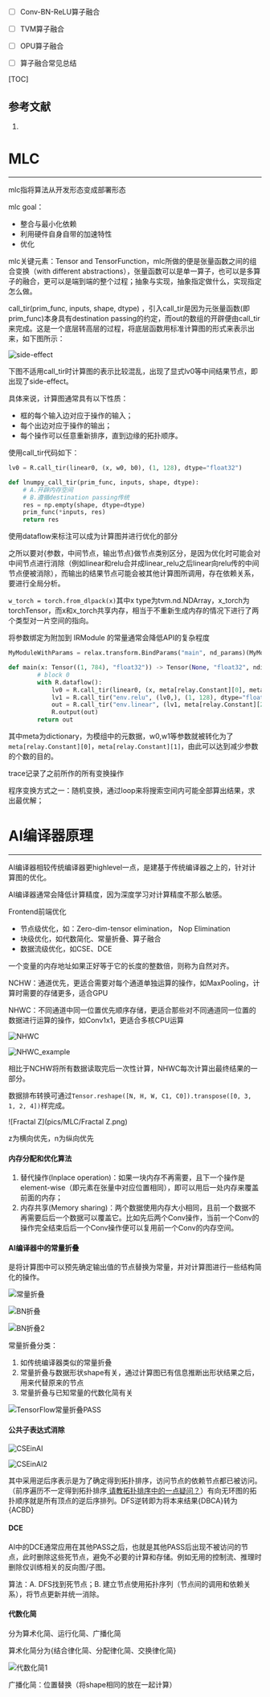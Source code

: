- [ ] Conv-BN-ReLU算子融合
- [ ] TVM算子融合
- [ ] OPU算子融合
- [ ] 算子融合常见总结



[TOC]



## 参考文献

1. 

# MLC

---

mlc指将算法从开发形态变成部署形态

mlc goal：

- 整合与最小化依赖
- 利用硬件自身自带的加速特性
- 优化



mlc关键元素：Tensor and TensorFunction，mlc所做的便是张量函数之间的组合变换（with different abstractions），张量函数可以是单一算子，也可以是多算子的融合，更可以是端到端的整个过程；抽象与实现，抽象指定做什么，实现指定怎么做。

call_tir(prim_func, inputs, shape, dtype) ，引入call_tir是因为元张量函数(即prim_func)本身具有destination passing的约定，而out的数组的开辟便由call_tir来完成。这是一个底层转高层的过程，将底层函数用标准计算图的形式来表示出来，如下图所示：

![side-effect](pics/MLC/side-effect.png)

下图不适用call_tir时计算图的表示比较混乱，出现了显式lv0等中间结果节点，即出现了side-effect。

具体来说，计算图通常具有以下性质：

- 框的每个输入边对应于操作的输入；
- 每个出边对应于操作的输出；
- 每个操作可以任意重新排序，直到边缘的拓扑顺序。

使用call_tir代码如下：

```python
lv0 = R.call_tir(linear0, (x, w0, b0), (1, 128), dtype="float32")

def lnumpy_call_tir(prim_func, inputs, shape, dtype):
    # A.开辟内存空间
    # B.遵循destination passing传统
    res = np.empty(shape, dtype=dtype)
    prim_func(*inputs, res)
    return res
```

使用dataflow来标注可以成为计算图并进行优化的部分

之所以要对{参数，中间节点，输出节点}做节点类别区分，是因为优化时可能会对中间节点进行消除（例如linear和relu合并成linear_relu之后linear向relu传的中间节点便被消除），而输出的结果节点可能会被其他计算图所调用，存在依赖关系，要进行全局分析。

`w_torch = torch.from_dlpack(x)`其中x type为tvm.nd.NDArray，x_torch为torchTensor，而x和x_torch共享内存，相当于不重新生成内存的情况下进行了两个类型对一片空间的指向。

将参数绑定为附加到 IRModule 的常量通常会降低API的复杂程度

```python
MyModuleWithParams = relax.transform.BindParams("main", nd_params)(MyModuleMixture)

def main(x: Tensor((1, 784), "float32")) -> Tensor(None, "float32", ndim = 2):
        # block 0
        with R.dataflow():
            lv0 = R.call_tir(linear0, (x, meta[relay.Constant][0], meta[relay.Constant][1]), (1, 128), dtype="float32")
            lv1 = R.call_tir("env.relu", (lv0,), (1, 128), dtype="float32")
            out = R.call_tir("env.linear", (lv1, meta[relay.Constant][2], meta[relay.Constant][3]), (1, 10), dtype="float32")
            R.output(out)
        return out
```

其中meta为dictionary，为模组中的元数据，w0,w1等参数就被转化为了`meta[relay.Constant][0]`，`meta[relay.Constant][1]`，由此可以达到减少参数的个数的目的。

trace记录了之前所作的所有变换操作

程序变换方式之一：随机变换，通过loop来将搜索空间内可能全部算出结果，求出最优解；



# AI编译器原理

---

AI编译器相较传统编译器更highlevel一点，是建基于传统编译器之上的，针对计算图的优化。

AI编译器通常会降低计算精度，因为深度学习对计算精度不那么敏感。

Frontend前端优化

- 节点级优化，如：Zero-dim-tensor elimination， Nop Elimination
- 块级优化，如代数简化、常量折叠、算子融合
- 数据流级优化，如CSE、DCE



一个变量的内存地址如果正好等于它的长度的整数倍，则称为自然对齐。

NCHW：通道优先，更适合需要对每个通道单独运算的操作，如MaxPooling，计算时需要的存储更多，适合GPU

NHWC：不同通道中同一位置优先顺序存储，更适合那些对不同通道同一位置的数据进行运算的操作，如Conv1x1，更适合多核CPU运算

![NHWC](pics/MLC/NHWC.png)

![NHWC_example](pics/MLC/NHWC_example.png)

相比于NCHW将所有数据读取完后一次性计算，NHWC每次计算出最终结果的一部分。

数据排布转换可通过`Tensor.reshape([N, H, W, C1, C0]).transpose([0, 3, 1, 2, 4])`样完成。

![Fractal Z](pics/MLC/Fractal Z.png)

z为横向优先，n为纵向优先

#### 内存分配和优化算法

1. 替代操作(Inplace operation)：如果一块内存不再需要，且下一个操作是element-wise（即元素在张量中对应位置相同），即可以用后一处内存来覆盖前面的内存；
2. 内存共享(Memory sharing)：两个数据使用内存大小相同，且前一个数据不再需要后后一个数据可以覆盖它。比如先后两个Conv操作，当前一个Conv的操作完全结束后后一个Conv操作便可以复用前一个Conv的内存空间。

#### AI编译器中的常量折叠

是将计算图中可以预先确定输出值的节点替换为常量，并对计算图进行一些结构简化的操作。

![常量折叠](pics/MLC/常量折叠.png)

![BN折叠](pics/MLC/BN折叠.png)

![BN折叠2](pics/MLC/BN折叠2.png)

常量折叠分类：

1. 如传统编译器类似的常量折叠
2. 常量折叠与数据形状shape有关，通过计算图已有信息推断出形状结果之后，用来代替原来的节点
3. 常量折叠与已知常量的代数化简有关

![TensorFlow常量折叠PASS](pics/MLC/TensorFlow常量折叠PASS.png)

#### 公共子表达式消除

![CSEinAI](pics/MLC/CSEinAI.png)

![CSEinAI2](pics/MLC/CSEinAI2.png)

其中采用逆后序表示是为了确定得到拓扑排序，访问节点的依赖节点都已被访问。（前序遍历不一定得到拓扑排序[ 请教拓扑排序中的一点疑问？](https://www.zhihu.com/question/28549004)）有向无环图的拓扑顺序就是所有顶点的逆后序排列。DFS逆转即为将本来结果{DBCA}转为{ACBD}

#### DCE

AI中的DCE通常应用在其他PASS之后，也就是其他PASS后出现不被访问的节点，此时删除这些死节点，避免不必要的计算和存储。例如无用的控制流、推理时删除仅训练相关的反向图/子图。

 算法：A. DFS找到死节点；B. 建立节点使用拓扑序列（节点间的调用和依赖关系），将节点更新并统一消除。

#### 代数化简

分为算术化简、运行化简、广播化简

算术化简分为{结合律化简、分配律化简、交换律化简}

![代数化简1](pics/MLC/代数化简1.png)

广播化简：位置替换（将shape相同的放在一起计算）